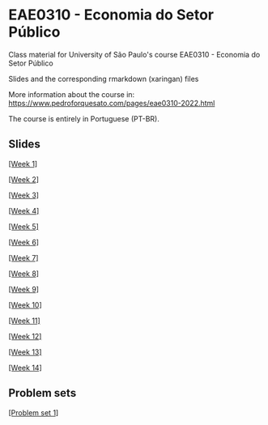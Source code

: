 # EAE0310 - Economia do Setor Público

Class material for University of São Paulo's course EAE0310 - Economia do Setor Público

Slides and the corresponding rmarkdown (xaringan) files

More information about the course in: https://www.pedroforquesato.com/pages/eae0310-2022.html

The course is entirely in Portuguese (PT-BR).

## Slides

[[Week 1]](https://www.pedroforquesato.com/eae0310/eae0310-1-introducao.html)

[[Week 2]](https://www.pedroforquesato.com/eae0310/eae0310-2-custo-beneficio.html)

[[Week 3]](https://www.pedroforquesato.com/eae0310/eae0310-3-economia-politica.html)

[[Week 4]](https://www.pedroforquesato.com/eae0310/eae0310-4-externalidades.html)

[[Week 5]](https://www.pedroforquesato.com/eae0310/eae0310-5-bens-publicos.html)

[[Week 6]](https://www.pedroforquesato.com/eae0310/eae0310-6-seguridade-social.html)

[[Week 7]](https://www.pedroforquesato.com/eae0310/eae0310-7-assistencia-social.html)

[[Week 8]](https://www.pedroforquesato.com/eae0310/eae0310-8-intro-taxacao.html)

[[Week 9]](https://www.pedroforquesato.com/eae0310/eae0310-9-incidencia.html)

[[Week 10]](https://www.pedroforquesato.com/eae0310/eae0310-10-peso-morto.html)

[[Week 11]](https://www.pedroforquesato.com/eae0310/eae0310-11-imposto-renda.html)

[[Week 12]](https://www.pedroforquesato.com/eae0310/eae0310-12-taxacao-poupanca.html)

[[Week 13]](https://www.pedroforquesato.com/eae0310/eae0310-13-imposto-riqueza.html)

[[Week 14]](https://www.pedroforquesato.com/eae0310/eae0310-14-imposto-corporativo.html)

## Problem sets

[[Problem set 1]](https://www.pedroforquesato.com/eae0310/files/eae0310_lista_1_nova2.pdf)